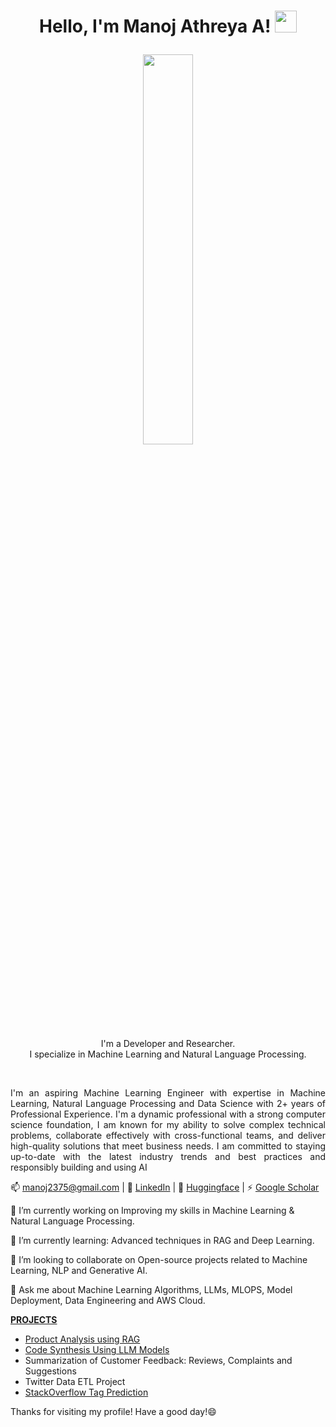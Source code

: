 <h1><p align="center">Hello, I'm Manoj Athreya A! <a href="https://manojathreya.github.io/"><img src="https://media.giphy.com/media/hvRJCLFzcasrR4ia7z/giphy.gif" width="35px"></h1></a></p>

<p align="center" ><img 
 src="https://user-images.githubusercontent.com/22797857/90096298-b90f4b00-dd54-11ea-9a31-00ad53f8ec04.gif?raw=true" width="40%"/></p>


<p align="center">I'm a Developer and Researcher.<br/>I specialize in Machine Learning and Natural Language Processing.<br></p><br/>

<p align="justify">I'm an aspiring Machine Learning Engineer with expertise in Machine Learning, Natural Language Processing and Data Science with 2+ years of Professional Experience. I'm a dynamic professional with a strong computer science foundation, I am known for my ability to solve complex technical problems, collaborate effectively with cross-functional teams, and deliver high-quality solutions that meet business needs. I am committed to staying up-to-date with the latest industry trends and best practices and responsibly building and using AI </p>

📫 manoj2375@gmail.com | 💼 [LinkedIn](https://www.linkedin.com/in/manojathreyaa/) | 🤖 [Huggingface](https://huggingface.co/Villian7) | ⚡ [Google Scholar](https://scholar.google.ca/citations?user=QHLQdloAAAAJ&hl=en)

🔭 I’m currently working on Improving my skills in Machine Learning & Natural Language Processing.

🌱 I’m currently learning: Advanced techniques in RAG and Deep Learning.

👯 I’m looking to collaborate on Open-source projects related to Machine Learning, NLP and Generative AI.

💬 Ask me about Machine Learning Algorithms, LLMs, MLOPS, Model Deployment, Data Engineering and AWS Cloud.

[**PROJECTS**](https://github.com/ManojAthreya/LLM)
- [Product Analysis using RAG](https://github.com/ManojAthreya/RAG_Product_Research/tree/main)
- [Code Synthesis Using LLM Models](https://github.com/ManojAthreya/LLM/blob/main/01Coder.py)
- Summarization of Customer Feedback: Reviews, Complaints and Suggestions
- Twitter Data ETL Project
- [StackOverflow Tag Prediction](https://github.com/ManojAthreya/NLP_Project_CSI5386)

Thanks for visiting my profile! Have a good day!😄
